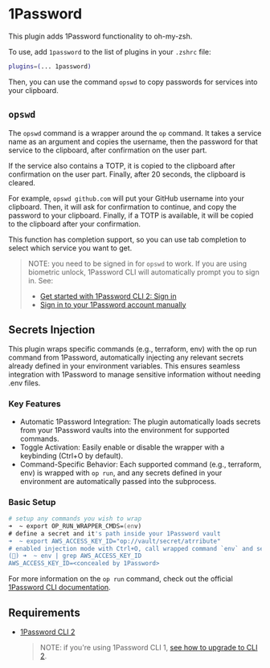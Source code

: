 # 1Password

This plugin adds 1Password functionality to oh-my-zsh.

To use, add `1password` to the list of plugins in your `.zshrc` file:

```zsh
plugins=(... 1password)
```

Then, you can use the command `opswd` to copy passwords for services into your
clipboard.

## `opswd`

The `opswd` command is a wrapper around the `op` command. It takes a service
name as an argument and copies the username, then the password for that service
to the clipboard, after confirmation on the user part.

If the service also contains a TOTP, it is copied to the clipboard after confirmation
on the user part. Finally, after 20 seconds, the clipboard is cleared.

For example, `opswd github.com` will put your GitHub username into your clipboard. Then,
it will ask for confirmation to continue, and copy the password to your clipboard. Finally,
if a TOTP is available, it will be copied to the clipboard after your confirmation.

This function has completion support, so you can use tab completion to select which
service you want to get.

> NOTE: you need to be signed in for `opswd` to work. If you are using biometric unlock,
> 1Password CLI will automatically prompt you to sign in. See:
>
> - [Get started with 1Password CLI 2: Sign in](https://developer.1password.com/docs/cli/get-started#sign-in)
> - [Sign in to your 1Password account manually](https://developer.1password.com/docs/cli/sign-in-manually)

## Secrets Injection

This plugin wraps specific commands (e.g., terraform, env) with the op run command from 1Password, automatically injecting any relevant secrets already defined in your environment variables. This ensures seamless integration with 1Password to manage sensitive information without needing .env files.

### Key Features

- Automatic 1Password Integration: The plugin automatically loads secrets from your 1Password vaults into the environment for supported commands.
- Toggle Activation: Easily enable or disable the wrapper with a keybinding (Ctrl+O by default).
- Command-Specific Behavior: Each supported command (e.g., terraform, env) is wrapped with `op run`, and any secrets defined in your environment are automatically passed into the subprocess.

### Basic Setup

```zsh
# setup any commands you wish to wrap
➜  ~ export OP_RUN_WRAPPER_CMDS=(env)
# define a secret and it's path inside your 1Password vault
➜  ~ export AWS_ACCESS_KEY_ID="op://vault/secret/atrribute" 
# enabled injection mode with Ctrl+O, call wrapped command `env` and see result
(🔑) ➜  ~ env | grep AWS_ACCESS_KEY_ID                      
AWS_ACCESS_KEY_ID=<concealed by 1Password>
```

For more information on the `op run` command, check out the official [1Password CLI documentation](https://developer.1password.com/docs/cli/secrets-environment-variables).

## Requirements

- [1Password CLI 2](https://developer.1password.com/docs/cli/get-started#install)

  > NOTE: if you're using 1Password CLI 1, [see how to upgrade to CLI 2](https://developer.1password.com/docs/cli/upgrade).
